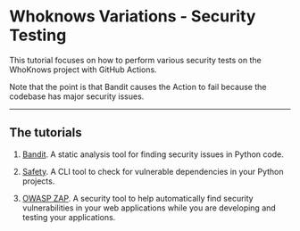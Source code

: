 # Whoknows Variations - Security Testing

This tutorial focuses on how to perform various security tests on the WhoKnows project with GitHub Actions.

Note that the point is that Bandit causes the Action to fail because the codebase has major security issues.

---

## The tutorials

1. [Bandit](./tutorials/01._bandit.md). A static analysis tool for finding security issues in Python code.

2. [Safety](./tutorials/02._safety.md). A CLI tool to check for vulnerable dependencies in your Python projects.

3. [OWASP ZAP](./tutorials/03._owasp_zap.md). A security tool to help automatically find security vulnerabilities in your web applications while you are developing and testing your applications.

